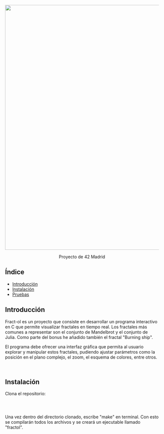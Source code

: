 <!DOCTYPE html>
<html lang="es">
<head>
    <meta charset="UTF-8">
    <meta name="viewport" content="width=device-width, initial-scale=1.0">
</head>
<body>
    <div class="container">
        <p align = "center">
         <img src=./fractal_gif.gif width="800"/></p>
        <p align = "center">Proyecto de 42 Madrid</p>
        <h2>Índice</h2>
            <ul>
                <li><a href="#intro">Introducción</a></li>
                <li><a href="#instalacion">Instalación</a></li>
                <li><a href="#tester">Pruebas</a></li>
                <!-- Agrega más enlaces a otras secciones si es necesario -->
            </ul>
        <h2 id="intro">Introducción</h2>
        <p>Fract-ol es un proyecto que consiste en desarrollar un programa interactivo en C que permite visualizar fractales en tiempo real. Los fractales más comunes a representar son el conjunto de Mandelbrot y el conjunto de Julia. Como parte del bonus he añadido también el fractal "Burning ship". </p>
    <p>El programa debe ofrecer una interfaz gráfica que permita al usuario explorar y manipular estos fractales, pudiendo ajustar parámetros como la posición en el plano complejo, el zoom, el esquema de colores, entre otros.</p>
        <br>
        <h2 id="instalacion">Instalación</h2>
        <p>Clona el repositorio:</p>
        <pre><code></code></pre>
        <br>
        <p>Una vez dentro del directorio clonado, escribe "make" en terminal. Con esto se compilarán todos los archivos y se creará un ejecutable llamado "fractol".</p>
        <br>
        
 </div>
</body>
</html>
